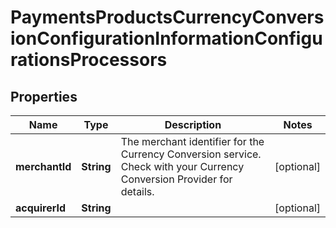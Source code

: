 
# PaymentsProductsCurrencyConversionConfigurationInformationConfigurationsProcessors

## Properties
Name | Type | Description | Notes
------------ | ------------- | ------------- | -------------
**merchantId** | **String** | The merchant identifier for the Currency Conversion service. Check with your Currency Conversion Provider for details. |  [optional]
**acquirerId** | **String** |  |  [optional]




